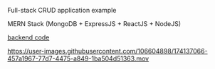 Full-stack CRUD application example

MERN Stack (MongoDB + ExpressJS + ReactJS + NodeJS)

[backend code](https://github.com/adrijanh9/assignment-backend)




https://user-images.githubusercontent.com/106604898/174137066-457a1967-77d7-4475-a849-1ba504d51363.mov

